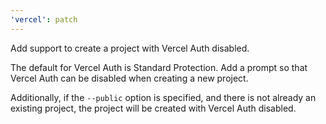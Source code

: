 ```yaml
---
'vercel': patch
---
```


Add support to create a project with Vercel Auth disabled.

The default for Vercel Auth is Standard Protection. Add a prompt so that Vercel Auth can be disabled when creating a new project.

Additionally, if the `--public` option is specified, and there is not already an existing project, the project will be created with Vercel Auth disabled.
